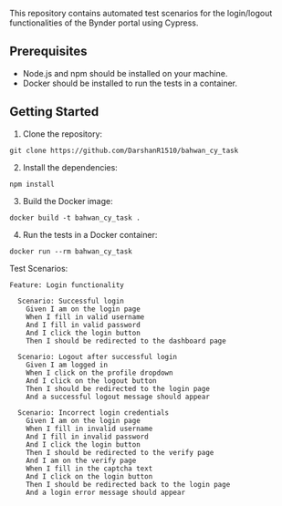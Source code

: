 This repository contains automated test scenarios for the login/logout functionalities of the Bynder portal using Cypress.

## Prerequisites

- Node.js and npm should be installed on your machine.
- Docker should be installed to run the tests in a container.


## Getting Started

1. Clone the repository:
```
git clone https://github.com/DarshanR1510/bahwan_cy_task
```
2. Install the dependencies:
```
npm install
```
3. Build the Docker image:
```
docker build -t bahwan_cy_task .
```
4. Run the tests in a Docker container:
```
docker run --rm bahwan_cy_task
```   
   
Test Scenarios:
```
Feature: Login functionality

  Scenario: Successful login
    Given I am on the login page
    When I fill in valid username 
    And I fill in valid password
    And I click the login button
    Then I should be redirected to the dashboard page

  Scenario: Logout after successful login
    Given I am logged in
    When I click on the profile dropdown
    And I click on the logout button
    Then I should be redirected to the login page
    And a successful logout message should appear

  Scenario: Incorrect login credentials
    Given I am on the login page
    When I fill in invalid username 
    And I fill in invalid password
    And I click the login button
    Then I should be redirected to the verify page
    And I am on the verify page
    When I fill in the captcha text
    And I click on the login button
    Then I should be redirected back to the login page
    And a login error message should appear
```
